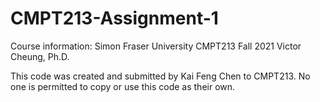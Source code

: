 # CMPT213-Assignment-1

Course information:
Simon Fraser University
CMPT213 Fall 2021
Victor Cheung, Ph.D.

This code was created and submitted by Kai Feng Chen to CMPT213. No one is permitted to copy or use this code as their own.
